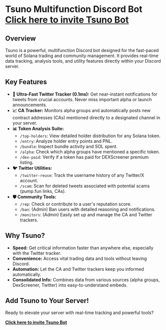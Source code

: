 # Tsuno Multifunction Discord Bot [Click here to invite Tsuno Bot](https://discord.com/oauth2/authorize?client_id=1258726161748463708)

## Overview

Tsuno is a powerful, multifunction Discord bot designed for the fast-paced world of Solana trading and community management. It provides real-time data tracking, analysis tools, and utility features directly within your Discord server.

## Key Features

*   **🚀 Ultra-Fast Twitter Tracker (0.1ms):** Get near-instant notifications for tweets from crucial accounts. Never miss important alpha or launch announcements.
*   **📈 CA Tracker:** Monitors alpha groups and automatically posts new contract addresses (CAs) mentioned directly to a designated channel in your server.
*   **📊 Token Analysis Suite:**
    *   `/top-holders`: View detailed holder distribution for any Solana token.
    *   `/entry`: Analyze holder entry points and PNL.
    *   `/bundle`: Inspect bundle activity and SOL spent.
    *   `/alpha`: Check which alpha groups have mentioned a specific token.
    *   `/dex-paid`: Verify if a token has paid for DEXScreener premium listing.
*   **🐦 Twitter Utilities:**
    *   `/twitter-reuse`: Track the username history of any Twitter/X account.
    *   `/scam`: Scan for deleted tweets associated with potential scams (pump.fun links, CAs).
*   **🛡️ Community Tools:**
    *   `/rep`: Check or contribute to a user's reputation score.
    *   `/ban`: (Admin) Ban users with detailed reasoning and notifications.
    *   `/monitors`: (Admin) Easily set up and manage the CA and Twitter trackers.

## Why Tsuno?

*   **Speed:** Get critical information faster than anywhere else, especially with the Twitter tracker.
*   **Convenience:** Access vital trading data and tools without leaving Discord.
*   **Automation:** Let the CA and Twitter trackers keep you informed automatically.
*   **Consolidated Info:** Combines data from various sources (alpha groups, DexScreener, Twitter) into easy-to-understand embeds.

## Add Tsuno to Your Server!

Ready to elevate your server with real-time tracking and powerful tools?

**[Click here to invite Tsuno Bot](https://discord.com/oauth2/authorize?client_id=1258726161748463708)** 

